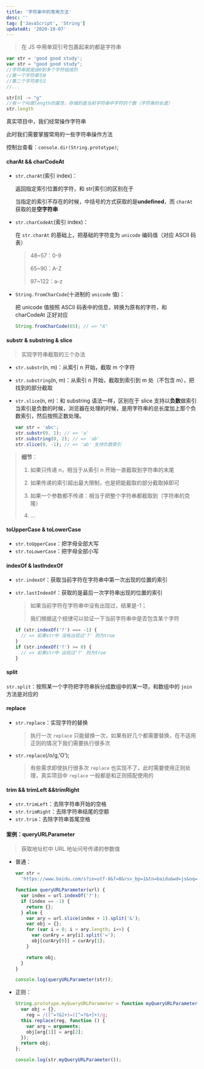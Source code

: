 ```yaml
---
title: '字符串中的常用方法'
desc: ''
tag: ['JavaScript', 'String']
updateAt: '2020-10-07'
---
```


> 在 JS 中用单双引号包裹起来的都是字符串

```javascript
var str = 'good good study';
var str = "good good study";
//字符串就是由0到多个字符组成的
//第一个字符索引0
//第二个字符索引1
//...

str[0] -> "g"
//有一个叫做length的属性，存储的是当前字符串中字符的个数（字符串的长度）
str.length
```

真实项目中，我们经常操作字符串

此时我们需要掌握常用的一些字符串操作方法

控制台查看：`console.dir(String.prototype)`;

#### charAt && charCodeAt

- `str.charAt`(索引 index)：

  返回指定索引位置的字符，和 str[索引]的区别在于

  当指定的索引不存在的时候，中括号的方式获取的是**undefined**，而 `charAt` 获取的是**空字符串**

- `str.charCodeAt`(索引 index)：

  在 `str.charAt` 的基础上，把基础的字符变为 `unicode` 编码值（对应 ASCII 码表）

  > 48~57：0-9
  >
  > 65~90：A-Z
  >
  > 97~122：a-z

- `String.fromCharCode`(十进制的 `unicode` 值)：

  把 unicode 值按照 ASCII 码表中的信息，转换为原有的字符，和 charCodeAt 正好对应

  ```javascript
  String.fromCharCode(65); // => "A"
  ```

#### substr & substring & slice

> 实现字符串截取的三个办法

- `str.substr`(n, m)：从索引 n 开始，截取 m 个字符

- `str.substring`(n, m)：从索引 n 开始，截取到索引到 m 处（不包含 m），把找到的部分截取

- `str.slice`(n, m)：和 substring 语法一样，区别在于 slice 支持以**负数**做索引
  当索引是负数的时候，浏览器在处理的时候，是用字符串的总长度加上那个负数索引，然后按照正数处理。

  ```javascript
  var str = 'abc';
  str.substr(0, 1); // => 'a'
  str.substring(0, 2); // => 'ab'
  str.slice(0, -1); // => 'ab' 支持负数索引
  ```

> **细节**：
>
> 1. 如果只传递 n，相当于从索引 n 开始一直截取到字符串的末尾
>
> 2. 如果传递的索引超出最大限制，也是把能截取的部分截取掉即可
>
> 3. 如果一个参数都不传递：相当于把整个字符串都截取到（字符串的克隆）
>
> 4. ...

#### toUpperCase & toLowerCase

- `str.toUpperCase`：把字母全部大写
- `str.toLowerCase`：把字母全部小写

#### indexOf & lastIndexOf

- `str.indexOf`：获取当前字符在字符串中第一次出现的位置的索引
- `str.lastIndexOf`：获取的是最后一次字符串出现的位置的索引

  > 如果当前字符在字符串中没有出现过，结果是-1；
  > 
  > 我们根据这个规律可以验证一下当前字符串中是否包含某个字符

  ```javascript
  if (str.indexOf('?') === -1) {
    // => 如果str中 没有出现过'?' 则为true
  }
  if (str.indexOf('?') >= 0) {
    // => 如果str中 出现过'?' 则为true
  }
  ```

#### split

`str.split`：按照某一个字符把字符串拆分成数组中的某一项，和数组中的 `join` 方法是对应的

#### replace

- `str.replace`：实现字符的替换
  > 执行一次 `replace` 只能替换一次，如果有好几个都需要替换，在不适用正则的情况下我们需要执行很多次

- `str.replace`(/o/g,'O');

  > 有些需求即使执行很多次 `replace` 也实现不了，此时需要使用正则处理，真实项目中 `replace` 一般都是和正则搭配使用的

#### trim && trimLeft &&trimRight

- `str.trimLeft`：去除字符串开始的空格
- `str.trimRight`：去除字符串结尾的空额
- `str.trim`：去除字符串首尾空格

#### 案例：queryURLParameter

> 获取地址栏中 URL 地址问号传递的参数值

- 普通：

  ```javascript
  var str =
    'https://www.baidu.com/s?ie=utf-8&f=8&rsv_bp=1&tn=baidu&wd=js&oq=js%2520replace&rsv_pq=ba5dac70000075e30f8%2FmP%2Fb3G4X2ZyQay7Fc8gzN%24&rsv_t=F4TxABN5BramXucaCILodOczu';

  function queryURLParameter(url) {
    var index = url.indexOf('?');
    if (index == -1) {
      return {};
    } else {
      var ary = url.slice(index + 1).split('&');
      var obj = {};
      for (var i = 0; i < ary.length; i++) {
        var curAry = ary[i].split('=');
        obj[curAry[0]] = curAry[1];
      }

      return obj;
    }
  }

  console.log(queryURLParameter(str));
  ```

- 正则：

  ```javascript
  String.prototype.myQueryURLParameter = function myQueryURLParameter() {
    var obj = {},
      reg = /([^=?&]+)=([^=?&+]+)/g;
    this.replace(reg, function () {
      var arg = arguments;
      obj[arg[1]] = arg[2];
    });
    return obj;
  };

  console.log(str.myQueryURLParameter());
  ```
